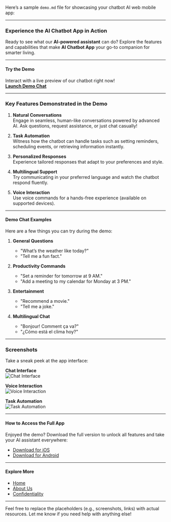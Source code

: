 Here’s a sample `demo.md` file for showcasing your chatbot AI web mobile app:

---

### **Experience the AI Chatbot App in Action**

Ready to see what our **AI-powered assistant** can do? Explore the features and capabilities that make **AI Chatbot App** your go-to companion for smarter living.

---

#### **Try the Demo**

Interact with a live preview of our chatbot right now!  
**[Launch Demo Chat](#)**

---

### **Key Features Demonstrated in the Demo**

1. **Natural Conversations**  
   Engage in seamless, human-like conversations powered by advanced AI. Ask questions, request assistance, or just chat casually!

2. **Task Automation**  
   Witness how the chatbot can handle tasks such as setting reminders, scheduling events, or retrieving information instantly.

3. **Personalized Responses**  
   Experience tailored responses that adapt to your preferences and style.

4. **Multilingual Support**  
   Try communicating in your preferred language and watch the chatbot respond fluently.

5. **Voice Interaction**  
   Use voice commands for a hands-free experience (available on supported devices).

---

#### **Demo Chat Examples**

Here are a few things you can try during the demo:

1. **General Questions**

    - "What’s the weather like today?"
    - "Tell me a fun fact."

2. **Productivity Commands**

    - "Set a reminder for tomorrow at 9 AM."
    - "Add a meeting to my calendar for Monday at 3 PM."

3. **Entertainment**

    - "Recommend a movie."
    - "Tell me a joke."

4. **Multilingual Chat**
    - "Bonjour! Comment ça va?"
    - "¿Cómo está el clima hoy?"

---

### **Screenshots**

Take a sneak peek at the app interface:

**Chat Interface**  
![Chat Interface](#)

**Voice Interaction**  
![Voice Interaction](#)

**Task Automation**  
![Task Automation](#)

---

#### **How to Access the Full App**

Enjoyed the demo? Download the full version to unlock all features and take your AI assistant everywhere:

-   [Download for iOS](#)
-   [Download for Android](#)

---

#### **Explore More**

-   [Home](index.html)
-   [About Us](about.html)
-   [Confidentiality](confidentiality.html)

---

Feel free to replace the placeholders (e.g., screenshots, links) with actual resources. Let me know if you need help with anything else!
